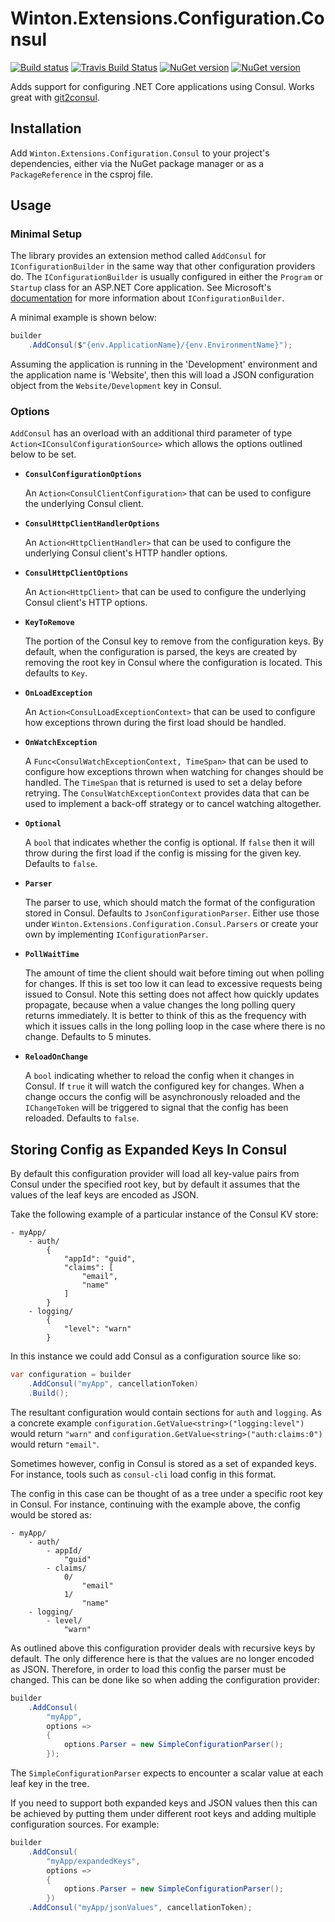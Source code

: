 # Winton.Extensions.Configuration.Consul

[![Build status](https://ci.appveyor.com/api/projects/status/vlouj9n5ahqsgql9/branch/master?svg=true)](https://ci.appveyor.com/project/wintoncode/winton-extensions-configuration-consul/branch/master)
[![Travis Build Status](https://travis-ci.org/wintoncode/Winton.Extensions.Configuration.Consul.svg?branch=master)](https://travis-ci.org/wintoncode/Winton.Extensions.Configuration.Consul)
[![NuGet version](https://img.shields.io/nuget/v/Winton.Extensions.Configuration.Consul.svg)](https://www.nuget.org/packages/Winton.Extensions.Configuration.Consul)
[![NuGet version](https://img.shields.io/nuget/vpre/Winton.Extensions.Configuration.Consul.svg)](https://www.nuget.org/packages/Winton.Extensions.Configuration.Consul)

Adds support for configuring .NET Core applications using Consul. Works great with [git2consul](https://github.com/Cimpress-MCP/git2consul).

## Installation

Add `Winton.Extensions.Configuration.Consul` to your project's dependencies, either via the NuGet package manager or as a `PackageReference` in the csproj file.

## Usage

### Minimal Setup

The library provides an extension method called `AddConsul` for `IConfigurationBuilder` in the same way that other configuration providers do. The `IConfigurationBuilder` is usually configured in either the `Program` or `Startup` class for an ASP.NET Core application. See Microsoft's [documentation](https://docs.microsoft.com/en-us/aspnet/core/fundamentals/configuration/?view=aspnetcore-3.0) for more information about `IConfigurationBuilder`.

A minimal example is shown below:

```csharp
builder
    .AddConsul($"{env.ApplicationName}/{env.EnvironmentName}");
```

Assuming the application is running in the 'Development' environment and the application name is 'Website', then this will load a JSON configuration object from the `Website/Development` key in Consul.

### Options

`AddConsul` has an overload with an additional third parameter of type `Action<IConsulConfigurationSource>` which allows the options outlined below to be set.

* **`ConsulConfigurationOptions`**

   An `Action<ConsulClientConfiguration>` that can be used to configure the underlying Consul client.
* **`ConsulHttpClientHandlerOptions`**

   An `Action<HttpClientHandler>` that can be used to configure the underlying Consul client's HTTP handler options.
* **`ConsulHttpClientOptions`**

   An `Action<HttpClient>` that can be used to configure the underlying Consul client's HTTP options.
* **`KeyToRemove`**

   The portion of the Consul key to remove from the configuration keys.
   By default, when the configuration is parsed, the keys are created by removing the root key in Consul where the configuration is located.
   This defaults to `Key`.
* **`OnLoadException`**

   An `Action<ConsulLoadExceptionContext>` that can be used to configure how exceptions thrown during the first load should be handled.
* **`OnWatchException`**

   A `Func<ConsulWatchExceptionContext, TimeSpan>` that can be used to configure how exceptions thrown when watching for changes should be handled.
   The `TimeSpan` that is returned is used to set a delay before retrying.
   The `ConsulWatchExceptionContext` provides data that can be used to implement a back-off strategy or to cancel watching altogether.
* **`Optional`**

   A `bool` that indicates whether the config is optional. If `false` then it will throw during the first load if the config is missing for the given key. Defaults to `false`.
* **`Parser`**

   The parser to use, which should match the format of the configuration stored in Consul. Defaults to `JsonConfigurationParser`. Either use those under `Winton.Extensions.Configuration.Consul.Parsers` or create your own by implementing `IConfigurationParser`.
* **`PollWaitTime`**

   The amount of time the client should wait before timing out when polling for changes.
   If this is set too low it can lead to excessive requests being issued to Consul.
   Note this setting does not affect how quickly updates propagate, because when a value changes the long polling query returns immediately.
   It is better to think of this as the frequency with which it issues calls in the long polling loop in the case where there is no change.
   Defaults to 5 minutes.
* **`ReloadOnChange`**

   A `bool` indicating whether to reload the config when it changes in Consul.
   If `true` it will watch the configured key for changes. When a change occurs the config will be asynchronously reloaded and the `IChangeToken` will be triggered to signal that the config has been reloaded. Defaults to `false`.

## Storing Config as Expanded Keys In Consul

By default this configuration provider will load all key-value pairs from Consul under the specified root key, but by default it assumes that the values of the leaf keys are encoded as JSON.

Take the following example of a particular instance of the Consul KV store:

```
- myApp/
    - auth/
        {
            "appId": "guid",
            "claims": [
                "email",
                "name"
            ]
        }
    - logging/
        {
            "level": "warn"
        }
```

In this instance we could add Consul as a configuration source like so:

```csharp
var configuration = builder
    .AddConsul("myApp", cancellationToken)
    .Build();
```

The resultant configuration would contain sections for `auth` and `logging`. As a concrete example `configuration.GetValue<string>("logging:level")` would return `"warn"` and `configuration.GetValue<string>("auth:claims:0")` would return `"email"`.

Sometimes however, config in Consul is stored as a set of expanded keys. For instance, tools such as `consul-cli` load config in this format.

The config in this case can be thought of as a tree under a specific root key in Consul. For instance, continuing with the example above, the config would be stored as:

```
- myApp/
    - auth/
        - appId/
            "guid"
        - claims/
            0/
                "email"
            1/
                "name"
    - logging/
        - level/
            "warn"
```

As outlined above this configuration provider deals with recursive keys by default. The only difference here is that the values are no longer encoded as JSON. Therefore, in order to load this config the parser must be changed. This can be done like so when adding the configuration provider:

```csharp
builder
    .AddConsul(
        "myApp",
        options =>
        {
            options.Parser = new SimpleConfigurationParser();
        });
```

The `SimpleConfigurationParser` expects to encounter a scalar value at each leaf key in the tree.

If you need to support both expanded keys and JSON values then this can be achieved by putting them under different root keys and adding multiple configuration sources. For example:

```csharp
builder
    .AddConsul(
        "myApp/expandedKeys",
        options =>
        {
            options.Parser = new SimpleConfigurationParser();
        })
    .AddConsul("myApp/jsonValues", cancellationToken);
```
